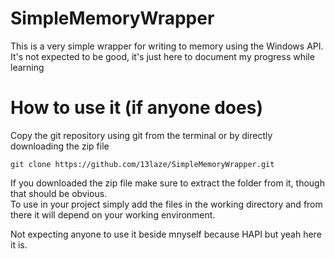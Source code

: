 # SimpleMemoryWrapper
This is a very simple wrapper for writing to memory using the Windows API. 
It's not expected to be good, it's just here to document my progress while learning

# How to use it (if anyone does)
Copy the git repository using git from the terminal or by directly downloading the zip file
```
git clone https://github.com/13laze/SimpleMemoryWrapper.git
```

If you downloaded the zip file make sure to extract the folder from it, though that should be obvious.  
To use in your project simply add the files in the working directory and from there it will depend on your working environment.

Not expecting anyone to use it beside mnyself because HAPI but yeah here it is.
